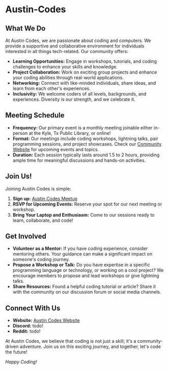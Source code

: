 # Austin-Codes

## What We Do

At Austin Codes, we are passionate about coding and computers. We provide a supportive and collaborative environment for individuals interested in all things tech-related. Our community offers:

- **Learning Opportunities:** Engage in workshops, tutorials, and coding challenges to enhance your skills and knowledge.
- **Project Collaboration:** Work on exciting group projects and enhance your coding abilities through real-world applications.
- **Networking:** Connect with like-minded individuals, share ideas, and learn from each other's experiences.
- **Inclusivity:** We welcome coders of all levels, backgrounds, and experiences. Diversity is our strength, and we celebrate it.

## Meeting Schedule

- **Frequency:** Our primary event is a monthly meeting joinable either in-person at the Kyle, Tx Public Library, or online!
- **Format:** Our meetings include coding workshops, lightning talks, pair programming sessions, and project showcases. Check our [Community Website](https://austincodes.org) for upcoming events and topics.
- **Duration:** Each session typically lasts around 1.5 to 2 hours, providing ample time for meaningful discussions and hands-on activities.

## Join Us!

Joining Austin Codes is simple:

1. **Sign up:** [Austin Codes Meetup](https://docs.google.com/forms/d/e/1FAIpQLSfy7RMx1w99dpblUuWi8n12cgJpVOPWwvQ59Yn55VS7BqqLwg/viewform?usp=sf_link)
2. **RSVP for Upcoming Events:** Reserve your spot for our next meeting or workshop.
3. **Bring Your Laptop and Enthusiasm:** Come to our sessions ready to learn, collaborate, and code!

## Get Involved

- **Volunteer as a Mentor:** If you have coding experience, consider mentoring others. Your guidance can make a significant impact on someone's coding journey.
- **Propose a Workshop or Talk:** Do you have expertise in a specific programming language or technology, or working on a cool project? We encourage members to propose and lead workshops or give lightning talks.
- **Share Resources:** Found a helpful coding tutorial or article? Share it with the community on our discussion forum or social media channels.

## Connect With Us

- **Website:** [Austin Codes Website](https://austincodes.org)
- **Discord:** todo!
- **Reddit:** todo!

At Austin Codes, we believe that coding is not just a skill; it's a community-driven adventure. Join us on this exciting journey, and together, let's code the future!

_Happy Coding!_
